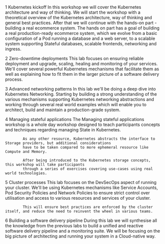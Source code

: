 

1 Kubernetes kickoff
            In this workshop we will cover the Kubernetes architecture and way of thinking. 
            We will start the workshop with a theoretical overview of the Kubernetes architecture, 
            way of thinking and general best practices. After that we will continue with the hands-on part - 
            building a real ecommerce system.
            The hands on part has a goal of building a real production-ready ecommerce system, 
            which we evolve from a basic configuration of a Pod running a database and a web server,
            to a scalable system supporting Stateful databases, 
            scalable frontends, networking and ingress.

2 Zero-downtime deployments
            This lab focuses on ensuring reliable deployment and upgrade, scaling, healing and monitoring of your services. 
            We'll cover several powerful Kubernetes mechanisms that facilitate them as well as explaining 
            how to fit them in the larger picture of a software delivery process.

3 Advanced networking patterns
            In this lab we'll be doing a deep dive into Kubernetes Networking. 
            Starting by building a strong understanding of the various mechanisms supporting Kubernetes 
            networking abstractions and working through several real world examples 
            which will enable you to architect, build and maintain a production-grade system.

4 Managing stateful applications
            The Managing stateful applications workshop is a whole day workshop designed to teach participants concepts 
            and techniques regarding managing State in Kubernetes.

            As any other resource, Kubernetes abstracts the interface to Storage providers, but additional considerations 
            have to be taken compared to more ephemeral resource like Compute and Memory.

            After being introduced to the Kubernetes storage concepts, this workshop will take participants 
            through a series of exercises covering use-cases using real world technologies.

5 Cluster processes
            This lab focuses on the DevSecOps aspect of running your cluster. We'll be using Kubernetes mechanisms like Service Accounts, 
            Pod Security Policies and Network Policies to ensure strict control over utilisation and access to various resources and 
            services of your cluster.​

            This will ensure best practices are enforced by the cluster itself, and reduce the need to reinvent the wheel in various teams.

6 Building a software delivery pipeline
            During this lab we will synthesise all the knowledge from the previous labs to build a unified and
            reactive software delivery pipeline and a monitoring suite. We will be focusing on the big picture of 
            architecting and running your system in a Cloud-native way.
```
